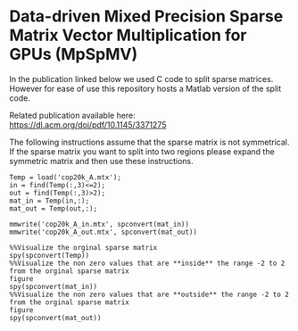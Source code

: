 # Data-driven Mixed Precision Sparse Matrix Vector Multiplication for GPUs (MpSpMV)

In the publication linked below we used C code to split sparse matrices. However for ease of use this repository hosts a Matlab version of the split code.

Related publication available here: https://dl.acm.org/doi/pdf/10.1145/3371275

The following instructions assume that the sparse matrix is not symmetrical. If the sparse matrix you want to split into two regions please expand the symmetric matrix and then use these instructions.


```
Temp = load('cop20k_A.mtx');
in = find(Temp(:,3)<=2);
out = find(Temp(:,3)>2);
mat_in = Temp(in,:);
mat_out = Temp(out,:);

mmwrite('cop20k_A_in.mtx', spconvert(mat_in))
mmwrite('cop20k_A_out.mtx', spconvert(mat_out))

%%Visualize the orginal sparse matrix
spy(spconvert(Temp))
%%Visualize the non zero values that are **inside** the range -2 to 2 from the orginal sparse matrix
figure
spy(spconvert(mat_in))
%%Visualize the non zero values that are **outside** the range -2 to 2 from the orginal sparse matrix
figure
spy(spconvert(mat_out))
```
